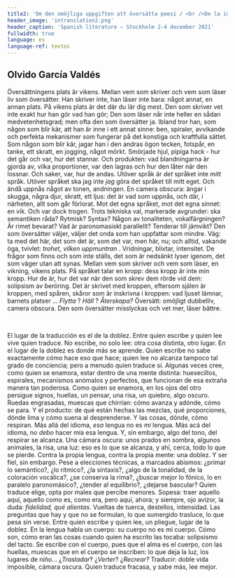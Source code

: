 ```yaml
---
title2: 'Om den omöjliga uppgiften att översätta poesi / <br />De la imposible tarea de traducir poesía'
header_image: 'intranslation2.png'
header_caption: 'Spanish literature – Stockholm 2-4 december 2021'
fullwidth: true
language: es
language-ref: textos
---
```



<!--more-->
<!-- <h1>DE LA IMPOSIBLE TAREA DE TRADUCIR POESÍA</h1>   -->
<h2>Olvido García Valdés</h2>  

<div class="dos-idiomas">
    <div class="text swe" lang="se">  
        <p> Översättningens plats är vikens. Mellan vem som skriver och vem som läser liv som översätter. Han skriver inte, han läser inte bara: något annat, en annan plats. På vikens plats är det där du lär dig mest. Den som skriver vet inte exakt hur han gör vad han gör; Den som läser når inte heller en sådan medvetenhetsgrad; men ofta den som översätter ja. Ibland tror han, som någon som blir kär, att han är inne i ett annat sinne: ben, spiraler, avvikande och perfekta mekanismer som fungerar på det konstiga och kraftfulla sättet. Som någon som blir kär, jagar han i den andras ögon tecken, fotspår, en tanke, ett skratt, en jogging, något mörkt. Smörjade hjul, pipiga hack - hur det går och var, hur det stannar. Och produkten: vad blandningarna är gjorda av, vilka proportioner, var den lagras och hur den låter när den lossnar. Och saker, var, hur de andas. Utöver språk är <em> det </em> språket inte <em> mitt </em> språk. Utöver språket ska jag inte <em> jag </em> göra det språket till mitt eget. Och ändå uppnås något av tonen, andningen. En camera obscura: ängar i skugga, några djur, skratt, ett ljus: det är vad som uppnås, och där, i närheten, allt som går förlorat. Mot det egna språket, mot det egna sinnet: en vik. Och var dock trogen. Trots tekniska val, markerade avgrunder: ska semantiken råda? Rytmisk? Syntax? Någon av tonaliteten, vokalfärgningen? Är rimet bevarat? Vad är paronomasiskt parallellt? Tenderar till jämvikt? Den som översätter väljer, väljer det onda som han uppfattar som mindre. Väg: ta med det här, det som det är, som det var, men här, nu; och alltid, vakande öga, tvivlet: <em> trohet, vilken uppmuntran </em>. Vridningar, blixtar, intensitet. De frågor som finns och som inte ställs, det som är nedsänkt lyser igenom, det som väger utan att synas. Mellan vem som skriver och vem som läser, en vikning, vikens plats. På språket talar en kropp: dess kropp är inte min kropp. Hur de är, hur det var när den som skrev dem rörde vid dem: solipsism av beröring. Det är skrivet med kroppen, eftersom själen är kroppen, med spåren, skåror som är inskrivna i kroppen: vad ljuset lämnar, barnets platser ... <em> Flytta </em>? <em> Häll </em>? <em> Återskapa? </em> Översätt: omöjligt dubbelliv, camera obscura. Den som översätter misslyckas och vet mer, läser bättre. </p> 
    </div>
        <div class="rule">&#160;</div>
    <div class="text esp">
        <p>El lugar de la traducción es el de la doblez. Entre quien escribe y quien lee vive quien traduce. No escribe, no solo lee: otra cosa distinta, otro lugar. En el lugar de la doblez es donde más se aprende. Quien escribe no sabe exactamente cómo hace eso que hace; quien lee no alcanza tampoco tal grado de conciencia; pero a menudo quien traduce sí. Algunas veces cree, como quien se enamora, estar dentro de una mente distinta: huesecillos, espirales, mecanismos anómalos y perfectos, que funcionan de esa extraña manera tan poderosa. Como quien se enamora, en los ojos del otro persigue signos, huellas, un pensar, una risa, un quiebro, algo oscuro. Ruedas engrasadas, muescas que chirrían: cómo avanza y adónde, cómo se para. Y el producto: de qué están hechas las mezclas, qué proporciones, dónde lima y cómo suena al desprenderse. Y las cosas, dónde, cómo respiran. Más allá del idioma, <em>esa</em> lengua no es <em>mi</em> lengua. Más acá del idioma, no <em>debo</em> hacer mía esa lengua. Y, sin embargo, algo del tono, del respirar se alcanza. Una cámara oscura: unos prados en sombra, algunos animales, la risa, una luz: eso es lo que se alcanza, y ahí, cerca, todo lo que se pierde. Contra la propia lengua, contra la propia mente: una doblez. Y ser fiel, sin embargo. Pese a elecciones técnicas, a marcados abismos: ¿primar lo semántico?, ¿lo rítmico?, ¿la sintaxis?, ¿algo de la tonalidad, de la coloración vocálica?, ¿se conserva la rima?, ¿buscar mejor lo fónico, lo en paralelo paronomásico?, ¿tender al equilibrio?, ¿dejarse bascular? Quien traduce elige, opta por males que percibe menores. Sopesa: traer aquello aquí, aquello como es, como era, pero aquí, ahora; y siempre, ojo avizor, la duda: <em>fidelidad, qué alientas</em>. Vueltas de tuerca, destellos, intensidad. Las preguntas que hay y que no se formulan, lo que sumergido trasluce, lo que pesa sin verse. Entre quien escribe y quien lee, un pliegue, lugar de la doblez. En la lengua habla un cuerpo: su cuerpo no es mi cuerpo. Cómo son, cómo eran las cosas cuando quien ha escrito las tocaba: solipsismo del tacto. Se escribe con el cuerpo, pues que el alma es el cuerpo, con las huellas, muescas que en el cuerpo se inscriben: lo que deja la luz, los lugares de niño... ¿<em>Trasladar</em>? ¿<em>Verter</em>? ¿<em>Recrear? </em>Traducir: doble vida imposible, cámara oscura. Quien traduce fracasa, y sabe más, lee mejor.</p>
    </div>

</div>


<!-- <div class="row">
    <div class="large-6 columns" lang="se">  
        <p> Översättningens plats är vikens. Mellan vem som skriver och vem som läser liv som översätter. Han skriver inte, han läser inte bara: något annat, en annan plats. På vikens plats är det där du lär dig mest. Den som skriver vet inte exakt hur han gör vad han gör; Den som läser når inte heller en sådan medvetenhetsgrad; men ofta den som översätter ja. Ibland tror han, som någon som blir kär, att han är inne i ett annat sinne: ben, spiraler, avvikande och perfekta mekanismer som fungerar på det konstiga och kraftfulla sättet. Som någon som blir kär, jagar han i den andras ögon tecken, fotspår, en tanke, ett skratt, en jogging, något mörkt. Smörjade hjul, pipiga hack - hur det går och var, hur det stannar. Och produkten: vad blandningarna är gjorda av, vilka proportioner, var den lagras och hur den låter när den lossnar. Och saker, var, hur de andas. Utöver språk är <em> det </em> språket inte <em> mitt </em> språk. Utöver språket ska jag inte <em> jag </em> göra det språket till mitt eget. Och ändå uppnås något av tonen, andningen. En camera obscura: ängar i skugga, några djur, skratt, ett ljus: det är vad som uppnås, och där, i närheten, allt som går förlorat. Mot det egna språket, mot det egna sinnet: en vik. Och var dock trogen. Trots tekniska val, markerade avgrunder: ska semantiken råda? Rytmisk? Syntax? Någon av tonaliteten, vokalfärgningen? Är rimet bevarat? Vad är paronomasiskt parallellt? Tenderar till jämvikt? Den som översätter väljer, väljer det onda som han uppfattar som mindre. Väg: ta med det här, det som det är, som det var, men här, nu; och alltid, vakande öga, tvivlet: <em> trohet, vilken uppmuntran </em>. Vridningar, blixtar, intensitet. De frågor som finns och som inte ställs, det som är nedsänkt lyser igenom, det som väger utan att synas. Mellan vem som skriver och vem som läser, en vikning, vikens plats. På språket talar en kropp: dess kropp är inte min kropp. Hur de är, hur det var när den som skrev dem rörde vid dem: solipsism av beröring. Det är skrivet med kroppen, eftersom själen är kroppen, med spåren, skåror som är inskrivna i kroppen: vad ljuset lämnar, barnets platser ... <em> Flytta </em>? <em> Häll </em>? <em> Återskapa? </em> Översätt: omöjligt dubbelliv, camera obscura. Den som översätter misslyckas och vet mer, läser bättre. </p> 
    </div>
    <div class="large-6 columns">
        <p>El lugar de la traducción es el de la doblez. Entre quien escribe y quien lee vive quien traduce. No escribe, no solo lee: otra cosa distinta, otro lugar. En el lugar de la doblez es donde más se aprende. Quien escribe no sabe exactamente cómo hace eso que hace; quien lee no alcanza tampoco tal grado de conciencia; pero a menudo quien traduce sí. Algunas veces cree, como quien se enamora, estar dentro de una mente distinta: huesecillos, espirales, mecanismos anómalos y perfectos, que funcionan de esa extraña manera tan poderosa. Como quien se enamora, en los ojos del otro persigue signos, huellas, un pensar, una risa, un quiebro, algo oscuro. Ruedas engrasadas, muescas que chirrían: cómo avanza y adónde, cómo se para. Y el producto: de qué están hechas las mezclas, qué proporciones, dónde lima y cómo suena al desprenderse. Y las cosas, dónde, cómo respiran. Más allá del idioma, <em>esa</em> lengua no es <em>mi</em> lengua. Más acá del idioma, no <em>debo</em> hacer mía esa lengua. Y, sin embargo, algo del tono, del respirar se alcanza. Una cámara oscura: unos prados en sombra, algunos animales, la risa, una luz: eso es lo que se alcanza, y ahí, cerca, todo lo que se pierde. Contra la propia lengua, contra la propia mente: una doblez. Y ser fiel, sin embargo. Pese a elecciones técnicas, a marcados abismos: ¿primar lo semántico?, ¿lo rítmico?, ¿la sintaxis?, ¿algo de la tonalidad, de la coloración vocálica?, ¿se conserva la rima?, ¿buscar mejor lo fónico, lo en paralelo paronomásico?, ¿tender al equilibrio?, ¿dejarse bascular? Quien traduce elige, opta por males que percibe menores. Sopesa: traer aquello aquí, aquello como es, como era, pero aquí, ahora; y siempre, ojo avizor, la duda: <em>fidelidad, qué alientas</em>. Vueltas de tuerca, destellos, intensidad. Las preguntas que hay y que no se formulan, lo que sumergido trasluce, lo que pesa sin verse. Entre quien escribe y quien lee, un pliegue, lugar de la doblez. En la lengua habla un cuerpo: su cuerpo no es mi cuerpo. Cómo son, cómo eran las cosas cuando quien ha escrito las tocaba: solipsismo del tacto. Se escribe con el cuerpo, pues que el alma es el cuerpo, con las huellas, muescas que en el cuerpo se inscriben: lo que deja la luz, los lugares de niño... ¿<em>Trasladar</em>? ¿<em>Verter</em>? ¿<em>Recrear? </em>Traducir: doble vida imposible, cámara oscura. Quien traduce fracasa, y sabe más, lee mejor.</p>        
    </div>

</div> -->
